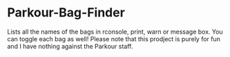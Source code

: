 # Parkour-Bag-Finder
Lists all the names of the bags in rconsole, print, warn or message box. You can toggle each bag as well!
Please note that this prodject is purely for fun and I have nothing against the Parkour staff.
